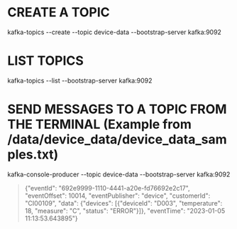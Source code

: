 # CREATE A TOPIC
kafka-topics --create --topic device-data --bootstrap-server kafka:9092

# LIST TOPICS
kafka-topics --list --bootstrap-server kafka:9092

# SEND MESSAGES TO A TOPIC FROM THE TERMINAL (Example from /data/device_data/device_data_samples.txt)
kafka-console-producer --topic device-data --bootstrap-server kafka:9092
>{"eventId": "692e9999-1110-4441-a20e-fd76692e2c17", "eventOffset": 10014, "eventPublisher": "device", "customerId": "CI00109", "data": {"devices": [{"deviceId": "D003", "temperature": 18, "measure": "C", "status": "ERROR"}]}, "eventTime": "2023-01-05 11:13:53.643895"}